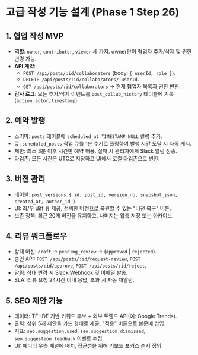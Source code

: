 ﻿# 고급 작성 기능 설계 (Phase 1 Step 26)

## 1. 협업 작성 MVP
- **역할**: `owner`, `contributor`, `viewer` 세 가지. owner만이 협업자 추가/삭제 및 권한 변경 가능.
- **API 계약**:
  - `POST /api/posts/:id/collaborators` (body: `{ userId, role }`).
  - `DELETE /api/posts/:id/collaborators/:userId`.
  - `GET /api/posts/:id/collaborators` → 현재 협업자 목록과 권한 반환.
- **감사 로그**: 모든 추가/삭제 이벤트를 `post_collab_history` 테이블에 기록(`action`, `actor`, `timestamp`).

## 2. 예약 발행
- 스키마: `posts` 테이블에 `scheduled_at TIMESTAMP NULL` 컬럼 추가.
- 큐: `scheduled_posts` 작업 큐를 1분 주기로 폴링하여 발행 시간 도달 시 자동 게시.
- 제한: 최소 3분 이후 시간만 예약 허용. 실패 시 관리자에게 Slack 알림 전송.
- 타임존: 모든 시간은 UTC로 저장하고 UI에서 로컬 타임존으로 변환.

## 3. 버전 관리
- 테이블: `post_versions { id, post_id, version_no, snapshot_json, created_at, author_id }`.
- UI: 좌/우 diff 뷰 제공, 선택한 버전으로 복원할 수 있는 "버전 복구" 버튼.
- 보존 정책: 최근 20개 버전을 유지하고, 나머지는 압축 저장 또는 아카이브.

## 4. 리뷰 워크플로우
- 상태 머신: `draft` → `pending_review` → (`approved` | `rejected`).
- 승인 API: `POST /api/posts/:id/request-review`, `POST /api/posts/:id/approve`, `POST /api/posts/:id/reject`.
- 알림: 상태 변경 시 Slack Webhook 및 이메일 발송.
- SLA: 리뷰 요청 24시간 이내 응답, 초과 시 자동 재알림.

## 5. SEO 제안 기능
- 데이터: TF-IDF 기반 키워드 후보 + 외부 트렌드 API(예: Google Trends).
- 출력: 상위 5개 제안을 카드 형태로 제공, "적용" 버튼으로 본문에 삽입.
- 지표: `seo.suggestion.used`, `seo.suggestion.dismissed`, `seo.suggestion.feedback` 이벤트 수집.
- UI: 에디터 우측 패널에 배치, 접근성을 위해 키보드 포커스 순서 정의.
